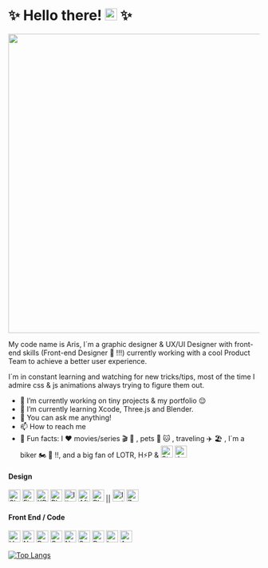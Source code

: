 # ✨ Hello there! <img src="https://emojis.slackmojis.com/emojis/images/1511368775/3217/bluelightsaber.png?1511368775" width="24px"/> ✨

<p align="center">
  <img width="600" src="https://media.giphy.com/media/3oKIPi0sqqBWi5IR68/giphy.gif">
</p>

My code name is Aris, I´m a graphic designer & UX/UI Designer with front-end skills (Front-end Designer 🤩 !!!) currently working with a cool Product Team to achieve a better user experience.

I´m in constant learning and watching for new tricks/tips, most of the time I admire css & js animations always trying to figure them out.

* 🔭  I’m currently working on tiny projects & my portfolio 😌
* 🌱  I’m currently learning Xcode, Three.js and Blender.
* 💬  You can ask me anything!
* 📫  How to reach me 
* 💫  Fun facts: I  ♥️  movies/series  🎬 🍿  , pets  🐶 🐱 , traveling ✈️ 🏖  , I´m a biker 🏍  🖤  !!, and a big fan of LOTR, H⚡️P &
<img src="https://emojis.slackmojis.com/emojis/images/1482947228/1532/lightsaber.png?1482947228" width="24px" title="Star Wars"/> <img src="https://emojis.slackmojis.com/emojis/images/1538730887/4767/jediorder.png?1538730887" width="24px" title="Jedi Order"/>


<h4 align="left">Design</h4>

<p><img src="https://emojis.slackmojis.com/emojis/images/1536830766/4651/sketch.png?1536830766" width="24px" title="Sketch"/>
<img src="https://emojis.slackmojis.com/emojis/images/1585055723/8322/figma.png?1585055723" width="24px" title="Figma"/>
<img src="https://emojis.slackmojis.com/emojis/images/1476034534/1242/adobe_xd.png?1476034534" width="24px" title="XD"/>
<img src="https://emojis.slackmojis.com/emojis/images/1450464730/190/photoshop.png?1450464730" width="24px" title="Photoshop"/>
<img src="https://emojis.slackmojis.com/emojis/images/1450464717/189/illustrator.png?1450464717" width="24px" title="Illustrator"/>
<img src="https://upload.wikimedia.org/wikipedia/commons/c/cb/Adobe_After_Effects_CC_icon.svg" width="24px" title="After Effects"/>
<img src="https://emojis.slackmojis.com/emojis/images/1505443669/2917/blender3d.png?1505443669" width="24px" title="Blender"/>
||
<img src="https://emojis.slackmojis.com/emojis/images/1476027910/1230/invision.png?1476027910" width="24px" title="Invision"/>
<img src="https://emojis.slackmojis.com/emojis/images/1501021340/502/zeplin.png?1501021340" width="24px" title="Zeplin"/></p>

<h4 align="left">Front End / Code </h4>
<p><img src="https://emojis.slackmojis.com/emojis/images/1483052921/1537/vue.png?1483052921" width="24px" title="Vue"/>
<img src="https://emojis.slackmojis.com/emojis/images/1565274653/6097/nuxt.png?1565274653" width="24px" title="Nuxt.js"/>
<img src="https://emojis.slackmojis.com/emojis/images/1473950148/1161/react.png?1473950148" width="24px" title="React"/>
<img src="https://emojis.slackmojis.com/emojis/images/1507172902/2986/gatsby.png?1507172902" width="24px" title="Gatsby,js"/>
<img src="https://emojis.slackmojis.com/emojis/images/1538063700/4730/nextjs.jpeg?1538063700" width="24px" title="Next.js"/>
<img src="https://emojis.slackmojis.com/emojis/images/1470342476/703/sass.png?1470342476" width="24px" title="Sass/Scss"/>
<img src="https://upload.wikimedia.org/wikipedia/commons/b/b2/Bootstrap_logo.svg" width="24px" title="Boostrap"/>
<img src="https://emojis.slackmojis.com/emojis/images/1536564516/4640/laravel.png?1536564516" width="24px" title="Laravel"/>
<img src="https://emojis.slackmojis.com/emojis/images/1620759626/38068/angular.png?1620759626" width="24px" title="Angular"/></p>

[![Top Langs](https://github-readme-stats.vercel.app/api/top-langs/?username=arisbi&layout=compact)](https://github.com/arisbi/github-readme-stats)
